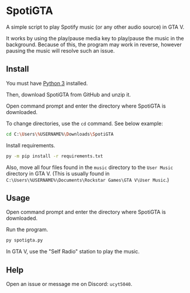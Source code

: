 # SpotiGTA

A simple script to play Spotify music (or any other audio source) in GTA V.

It works by using the play/pause media key to play/pause the music in the background. Because of this, the program may
work in reverse, however pausing the music will resolve such an issue.

## Install

You must have [Python 3](https://www.python.org/downloads/) installed.

Then, download SpotiGTA from GitHub and unzip it.

Open command prompt and enter the directory where SpotiGTA is downloaded.

To change directories, use the `cd` command. See below example:

```bash
cd C:\Users\%USERNAME%\Downloads\SpotiGTA
```

Install requirements.

```bash
py -m pip install -r requirements.txt
```

Also, move all four files found in the `music` directory to the `User Music` directory in GTA V. (This is usually found
in `C:\Users\%USERNAME%\Documents\Rockstar Games\GTA V\User Music`.)

## Usage

Open command prompt and enter the directory where SpotiGTA is downloaded.

Run the program.

```bash
py spotigta.py
```

In GTA V, use the "Self Radio" station to play the music.

## Help

Open an issue or message me on Discord: `ucyt5040`.